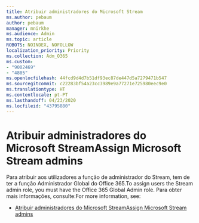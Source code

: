 ```yaml
---
title: Atribuir administradores do Microsoft Stream
ms.author: pebaum
author: pebaum
manager: mnirkhe
ms.audience: Admin
ms.topic: article
ROBOTS: NOINDEX, NOFOLLOW
localization_priority: Priority
ms.collection: Adm_O365
ms.custom:
- "9002469"
- "4805"
ms.openlocfilehash: 44fcd9d4d7b51df93ec87de447d5a7279471b547
ms.sourcegitcommit: c22283bf54a23cc3989e9a77271e725980eec9e0
ms.translationtype: HT
ms.contentlocale: pt-PT
ms.lasthandoff: 04/23/2020
ms.locfileid: "43795880"
---
```

# <a name="assign-microsoft-stream-admins"></a><span data-ttu-id="630f6-102">Atribuir administradores do Microsoft Stream</span><span class="sxs-lookup"><span data-stu-id="630f6-102">Assign Microsoft Stream admins</span></span>

<span data-ttu-id="630f6-103">Para atribuir aos utilizadores a função de administrador do Stream, tem de ter a função Administrador Global do Office 365.</span><span class="sxs-lookup"><span data-stu-id="630f6-103">To assign users the Stream admin role, you must have the Office 365 Global Admin role.</span></span> <span data-ttu-id="630f6-104">Para obter mais informações, consulte:</span><span class="sxs-lookup"><span data-stu-id="630f6-104">For more information, see:</span></span>

- [<span data-ttu-id="630f6-105">Atribuir administradores do Microsoft Stream</span><span class="sxs-lookup"><span data-stu-id="630f6-105">Assign Microsoft Stream admins</span></span>](https://docs.microsoft.com/stream/assign-administrator-user-role)
